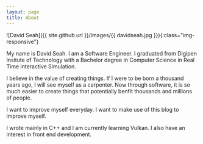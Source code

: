 ```yaml
---
layout: page
title: About
---
```


![David Seah]({{ site.github.url }}/images/{{ davidseah.jpg }}){:class="img-responsive"}

My name is David Seah. I am a Software Engineer. 
I graduated from Digipen Insitute of Technology with a Bachelor degree in Computer Science in Real Time interactive Simulation.

I believe in the value of creating things. If I were to be born a thousand years ago, I will see myself as a carpenter. 
Now through software, it is so much easier to create things that potentially benfit thousands and millions of people.

I want to improve myself everyday. I want to make use of this blog to improve myself. 

I wrote mainly in C++ and I am currently learning Vulkan. I also have an interest in front end development. 

